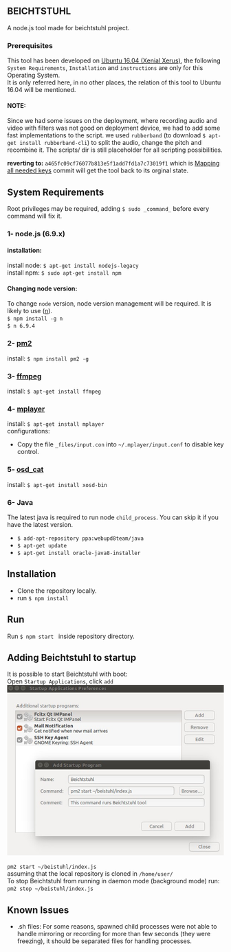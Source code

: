 ## BEICHTSTUHL
A node.js tool made for beichtstuhl project.

### Prerequisites
This tool has been developed on [Ubuntu 16.04 (Xenial Xerus)](http://releases.ubuntu.com/16.04/), the following `System Requirements`, `Installation` and `instructions` are only for this Operating System.  
It is only referred here, in no other places, the relation of this tool to Ubuntu 16.04 will be mentioned.
#### NOTE:
Since we had some issues on the deployment, where recording audio and video with filters was not good on deployment device, we had to add some fast implementations to the script. we used `rubberband` (to download `$ apt-get install rubberband-cli`) to split the audio, change the pitch and recombine it. The scripts/ dir is still placeholder for all scripting possibilities.  

**reverting to:** `a465fc09cf76077b813e5f1add7fd1a7c73019f1` which is [Mapping all needed keys](/commit/a465fc09cf76077b813e5f1add7fd1a7c73019f1) commit will get the tool back to its orginal state.
## System Requirements
Root privileges may be required, adding `$ sudo _command_` before every command will fix it.
### 1- node.js (6.9.x)
#### installation:  
  install node: `$ apt-get install nodejs-legacy`  
  install npm: `$ sudo apt-get install npm`

#### Changing node version:
  To change `node` version, node version management will be required. It is likely to use ([n](https://github.com/tj/n)).  
  `$ npm install -g n`  
  `$ n 6.9.4`

### 2- [pm2](https://github.com/Unitech/pm2)

install: `$ npm install pm2 -g`

### 3- [ffmpeg](https://www.ffmpeg.org/)
install: `$ apt-get install ffmpeg`

### 4- [mplayer](http://www.mplayerhq.hu/)
install: `$ apt-get install mplayer`  
configurations:
- Copy the file `_files/input.con` into `~/.mplayer/input.conf` to disable key control.

### 5- [osd_cat](https://linux.die.net/man/1/osd_cat)
 install: `$ apt-get install xosd-bin`

### 6- Java
The latest java is required to run node `child_process`. You can skip it if you have the latest version.
- `$ add-apt-repository ppa:webupd8team/java`  
- `$ apt-get update`
- `$ apt-get install oracle-java8-installer`


## Installation

- Clone the repository locally.
- run `$ npm install `

## Run
Run `$ npm start ` inside repository directory.
## Adding Beichtstuhl to startup
It is possible to start Beichtstuhl with boot:  
Open `Startup Applications`, click `add`
![Startup Applications Program](_files/startup_applications.jpg)

`pm2 start ~/beistuhl/index.js`  
assuming that the local repository is cloned in `/home/user/`  
To stop Beichtstuhl from running in daemon mode (background mode) run: `pm2 stop ~/beistuhl/index.js`

## Known Issues
- .sh files: For some reasons, spawned child processes were not able to handle mirroring or recording for more than few seconds (they were freezing), it should be separated files for handling processes.
